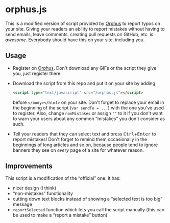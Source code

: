 # orphus.js

This is a modified version of script provided by [Orphus][] to report typos
on your site. Giving your readers an ability to report mistakes without
having to send emails, leave comments, creating pull requests on GitHub,
etc. is *awesome*. Everybody should have this on your site, including you.

## Usage

  * Register on [Orphus][]. Don't download any GIFs or the script they give
    you, just register there.

  * Download the script from this repo and put it on your site by adding

    ~~~ html
    <script type="text/javascript" src="/orphus.js"></script>
    ~~~

    before `</body></html>` on your site. Don't forget to replace your email
    in the beginning of the script (`var sendTo = ...`) with the one you've
    used to register. Also, change `nonMistakes` or assign `""` to it if you
    don't want to warn your users about any common “mistakes” you don't
    consider as such.

  * Tell your readers that they can select text and press
    <kbd>Ctrl</kbd>+<kbd>Enter</kbd> to report mistakes! Don't forget to
    remind them occasionally in the beginnings of long articles and so on,
    because people tend to ignore banners they see on *every* page of a site
    for whatever reason.

## Improvements

This script is a modification of the “official” one. It has:

  * nicer design (I think)
  * “non-mistakes” functionality
  * cutting down text blocks instead of showing a “selected text is too big”
    message
  * `reportSelected` function which lets you call the script manually (this
    can be used to make a “report a mistake” button)

[Orphus]: http://orphus.ru/en/
